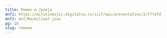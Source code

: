 ```yaml
---
title: Ромео и Јулија
mnf1: https://milutinbojic.digitalna.rs/iiif/api/presentation/3/f77afd7c-334c-4c96-b962-b58775ca5044%252F00000001%252Fvilijam1%252F00000003/manifest
mnf2: mnf/Macmillan7.json
pg: 18
slug: romeom
---
```

